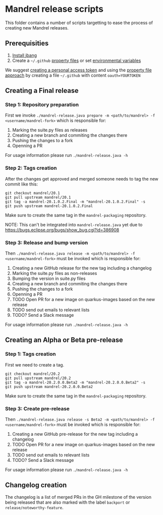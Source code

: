 # Mandrel release scripts

This folder contains a number of scripts targetting to ease the process of
creating new Mandrel releases.

## Prerequisities

1. [Install jbang](https://github.com/jbangdev/jbang#installation)
2. Create a `~/.github` [property files](https://github-api.kohsuke.org/#Property_file) or set [environmental variables](https://github-api.kohsuke.org/#Environmental_variables)

We suggest [creating a personal access token](https://docs.github.com/en/github/authenticating-to-github/creating-a-personal-access-token) and using the [property file approach](https://github-api.kohsuke.org/#Property_file) by creating a file `~/.github` with content `oauth=YOURTOKEN` 

## Creating a Final release

### Step 1: Repository preparation

First we invoke `./mandrel-release.java prepare -m <path/to/mandrel> -f <username/mandrel-fork>` which is responsible for:

1. Marking the suite.py files as releases
2. Creating a new branch and commiting the changes there
3. Pushing the changes to a fork
4. Openning a PR

For usage information please run `./mandrel-release.java -h`

### Step 2: Tags creation

After the changes get approved and merged someone needs to tag the new commit
like this:

```
git checkout mandrel/20.1
git pull upstream mandrel/20.1
git tag -a mandrel-20.1.0.2.Final -m "mandrel-20.1.0.2.Final" -s
git push upstream mandrel-20.1.0.2.Final
```

Make sure to create the same tag in the `mandrel-packaging` repository.

NOTE: This can't be integrated into `mandrel-release.java` yet due to
https://bugs.eclipse.org/bugs/show_bug.cgi?id=386908

### Step 3: Release and bump version

Then `./mandrel-release.java release -m <path/to/mandrel> -f <username/mandrel-fork>` must be invoked which is responsible for:

1. Creating a new GitHub release for the new tag including a changelog
2. Marking the suite.py files as non-releases
3. Bumping the version in suite.py files
4. Creating a new branch and commiting the changes there
5. Pushing the changes to a fork
6. Openning a PR
6. TODO Open PR for a new image on quarkus-images based on the new release
7. TODO send out emails to relevant lists 
8. TODO? Send a Slack message

For usage information please run `./mandrel-release.java -h`

## Creating an Alpha or Beta pre-release

### Step 1: Tags creation

First we need to create a tag.

```
git checkout mandrel/20.2
git pull upstream mandrel/20.2
git tag -a mandrel-20.2.0.0.Beta2 -m "mandrel-20.2.0.0.Beta2" -s
git push upstream mandrel-20.2.0.0.Beta2
```

Make sure to create the same tag in the `mandrel-packaging` repository.

### Step 3: Create pre-release

Then `./mandrel-release.java release -s Beta2 -m <path/to/mandrel> -f <username/mandrel-fork>` must be invoked which is responsible for:

1. Creating a new GitHub pre-release for the new tag including a changelog
2. TODO Open PR for a new image on quarkus-images based on the new release
3. TODO send out emails to relevant lists 
4. TODO? Send a Slack message

For usage information please run `./mandrel-release.java -h`

## Changelog creation

The changelog is a list of merged PRs in the GH milestone of the version being
released that are also marked with the label `backport` or
`release/noteworthy-feature`.
